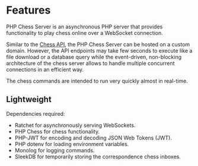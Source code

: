 # Features

PHP Chess Server is an asynchronous PHP server that provides functionality to play chess online over a WebSocket connection.

Similar to the [Chess API](https://chess-api.readthedocs.io/en/latest/), the PHP Chess Server can be hosted on a custom domain. However, the API endpoints may take few seconds to execute like a file download or a database query while the event-driven, non-blocking architecture of the chess server allows to handle multiple concurrent connections in an efficient way.

The chess commands are intended to run very quickly almost in real-time.

## Lightweight

Dependencies required:

- Ratchet for asynchronously serving WebSockets.
- PHP Chess for chess functionality.
- PHP-JWT for encoding and decoding JSON Web Tokens (JWT).
- PHP dotenv for loading environment variables.
- Monolog for logging commands.
- SleekDB for temporarily storing the correspondence chess inboxes.
